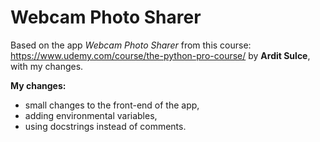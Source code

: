 # Webcam Photo Sharer

Based on the app _Webcam Photo Sharer_ from this course: https://www.udemy.com/course/the-python-pro-course/ by **Ardit Sulce**, with my changes.

**My changes:**
- small changes to the front-end of the app,
- adding environmental variables,
- using docstrings instead of comments.
